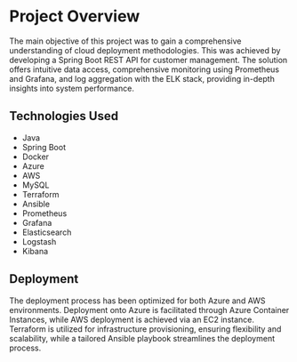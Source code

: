 # Project Overview

The main objective of this project was to gain a comprehensive understanding of cloud deployment methodologies. This was achieved by developing a Spring Boot REST API for customer management. The solution offers intuitive data access, comprehensive monitoring using Prometheus and Grafana, and log aggregation with the ELK stack, providing in-depth insights into system performance.

## Technologies Used

- Java
- Spring Boot
- Docker
- Azure
- AWS
- MySQL
- Terraform
- Ansible
- Prometheus
- Grafana
- Elasticsearch
- Logstash
- Kibana

## Deployment

The deployment process has been optimized for both Azure and AWS environments. Deployment onto Azure is facilitated through Azure Container Instances, while AWS deployment is achieved via an EC2 instance. Terraform is utilized for infrastructure provisioning, ensuring flexibility and scalability, while a tailored Ansible playbook streamlines the deployment process.

